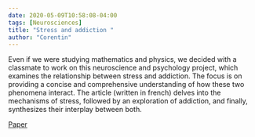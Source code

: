 ```yaml
---
date: 2020-05-09T10:58:08-04:00
tags: [Neurosciences]
title: "Stress and addiction "
author: "Corentin"
---
```


Even if we were studying mathematics and physics, we decided with a classmate to work on this neuroscience and psychology project, which examines the relationship between stress and addiction. The focus is on providing a concise and comprehensive understanding of how these two phenomena interact. The article (written in french) delves into the mechanisms of stress, followed by an exploration of addiction, and finally, synthesizes their interplay between both. 


[Paper](https://github.com/corentinlger/Relation-entre-Stress-et-Addiction/blob/main/TOUMINE%20LEGER%20Projet%20Stress%20%26%20Addiction.pdf)